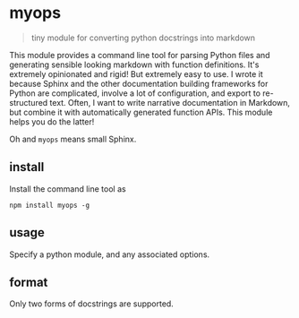 # myops

> tiny module for converting python docstrings into markdown

This module provides a command line tool for parsing Python files and generating sensible looking markdown with function definitions. It's extremely opinionated and rigid! But extremely easy to use. I wrote it because Sphinx and the other documentation building frameworks for Python are complicated, involve a lot of configuration, and export to re-structured text. Often, I want to write narrative documentation in Markdown, but combine it with automatically generated function APIs. This module helps you do the latter!

Oh and `myops` means small Sphinx.

## install

Install the command line tool as

```
npm install myops -g
```

## usage

Specify a python module, and any associated options.

## format

Only two forms of docstrings are supported.
